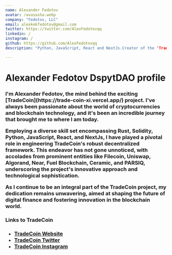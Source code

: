 ```yaml
---
name: Alexander Fedotov
avatar: /avasasha.webp
company: "Fedotov, LLC"
email: alexkekfedotov@gmail.com
twitter: https://twitter.com/AlexFedotovqq
linkedin: /
instagram: /
github: https://github.com/AlexFedotovqq
description: "Python, JavaScript, React and NextJs.Creator of the "TradeCoin" project"

---
```


<h1 className="mt-2 text-3xl font-bold tracking-tight text-center text-gray-900 sm:text-4xl">
   Alexander Fedotov DspytDAO profile
</h1>

<h3 className="mt-6 max-w-xl text-base leading-7 text-gray-700 lg:max-w-none">
 I'm Alexander Fedotov, the mind behind the exciting [TradeCoin](https://trade-coin-xi.vercel.app/) project. I've always been passionate about the world of cryptocurrencies and blockchain technology, and it's been an incredible journey that brought me to where I am today.

Employing a diverse skill set encompassing Rust, Solidity, Python, JavaScript, React, and NextJs, I have played a pivotal role in engineering TradeCoin's robust decentralized framework. This endeavor has not gone unnoticed, with accolades from prominent entities like Filecoin, Uniswap, Algorand, Near, Fuel Blockchain, Ceramic, and PARSIQ, underscoring the project's innovative approach and technological sophistication.

As I continue to be an integral part of the TradeCoin project, my dedication remains unwavering, aimed at shaping the future of digital finance and fostering innovation in the blockchain world.

</h3>
<h3 className="mt-2 text-3xl font-bold tracking-tight text-center text-gray-900 sm:text-4xl">
Links to TradeCoin
</h3>
<h3 className="mt-6 max-w-xl text-base leading-7 text-gray-700 lg:max-w-none">

- [TradeCoin Website](https://trade-coin-xi.vercel.app/)
- [TradeCoin Twitter](https://twitter.com/_TradeCoin_)
- [TradeCoin Instagram](https://www.instagram.com/_tradecoin_/)

</h3>
